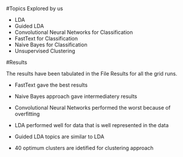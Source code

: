 #Topics Explored by us

- LDA
- Guided LDA
- Convolutional Neural Networks for Classification
- FastText for Classification
- Naive Bayes for Classification
- Unsupervised Clustering


#Results

The results have been tabulated in the File Results for all the grid runs.

- FastText gave the best results
- Naive Bayes approach gave intermediatery results
- Convolutional Neural Networks performed the worst because of overfitting

- LDA performed well for data that is well represented in the data
- Guided LDA topics are similar to LDA
- 40 optimum clusters are idetified for clustering approach